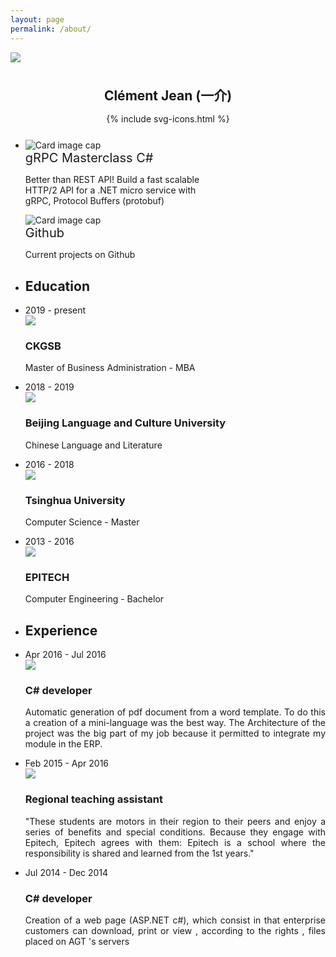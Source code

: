 ```yaml
---
layout: page
permalink: /about/
---
```


<div class="center-container">
    <img class="circle-image center" src="{{ site.baseurl }}/images/profile-picture.jpg" />
</div>

<div style="margin-top: 1cm;">
    <center><h2 style="margin-bottom: 15px;" class="timeline-title">Clément Jean (一介)</h2></center>
    <center style="margin-bottom: 25px;">{% include svg-icons.html %}</center>
</div>

<div class="container-fluid">
    <div class="row example-centered">
        <div class="col-xs-10 offset-xs-1 col-sm-8 offset-sm-2">
            <ul class="timeline timeline-centered">
                <!-- <li class="timeline-item period">
                    <div class="timeline-content">
                        <h2 class="timeline-title">Projects</h2>
                    </div>
                </li> -->
                <li class="timeline-item">
                    <div class="card-deck">
                        <div class="card" style="width: 18rem;">
                            <img class="card-img-top" src="{{ site.baseurl }}/images/grpc-masterclass.jpg" alt="Card image cap">
                            <div class="card-body">
                                <a style="font-size: 1.25rem;" class="black-red-link card-title">gRPC Masterclass C#</a>
                                <p class="card-text">Better than REST API! Build a fast scalable HTTP/2 API for a .NET micro service with gRPC, Protocol Buffers (protobuf)</p>
                            </div>
                        </div>
                        <div class="card" style="width: 18rem;">
                            <img class="card-img-top" src="{{ site.baseurl }}/images/github.jpg" alt="Card image cap">
                            <div class="card-body">
                                <a style="font-size: 1.25rem;" class="black-red-link card-title">Github</a>
                                <p class="card-text">Current projects on Github</p>
                            </div>
                        </div>
                    </div>
                </li>
                <li class="timeline-item period">
                    <div class="timeline-content">
                        <h2 class="timeline-title">Education</h2>
                    </div>
                </li>
                <li class="timeline-item">
                    <div class="timeline-info">
                        <span>2019 - present</span>
                    </div>
                    <div class="timeline-marker"></div>
                    <div class="timeline-content">
                        <img src="{{ site.baseurl }}/images/ckgsb.png" />
                        <h3 class="timeline-title">CKGSB</h3>
                        <p>Master of Business Administration - MBA</p>
                    </div>
                </li>
                <li class="timeline-item">
                    <div class="timeline-info">
                        <span>2018 - 2019</span>
                    </div>
                    <div class="timeline-marker"></div>
                    <div class="timeline-content">
                        <img src="{{ site.baseurl }}/images/byydx.png" />
                        <h3 class="timeline-title">Beijing Language and Culture University</h3>
                        <p>Chinese Language and Literature</p>
                    </div>
                </li>
                <li class="timeline-item">
                    <div class="timeline-info">
                        <span>2016 - 2018</span>
                    </div>
                    <div class="timeline-marker"></div>
                    <div class="timeline-content">
                        <img src="{{ site.baseurl }}/images/tsinghua.png" />
                        <h3 class="timeline-title">Tsinghua University</h3>
                        <p>Computer Science - Master</p>
                    </div>
                </li>
                <li class="timeline-item">
                    <div class="timeline-info">
                        <span>2013 - 2016</span>
                    </div>
                    <div class="timeline-marker"></div>
                    <div class="timeline-content">
                        <img src="{{ site.baseurl }}/images/epitech.png" />
                        <h3 class="timeline-title">EPITECH</h3>
                        <p>Computer Engineering - Bachelor</p>
                    </div>
                </li>
                <li class="timeline-item period">
                    <div class="timeline-info"></div>
                    <div class="timeline-marker"></div>
                    <div class="timeline-content">
                        <h2 class="timeline-title">Experience</h2>
                    </div>
                </li>
                <li class="timeline-item">
                    <div class="timeline-info">
                        <span>Apr 2016 - Jul 2016</span>
                    </div>
                    <div class="timeline-marker"></div>
                    <div class="timeline-content">
                        <img src="{{ site.baseurl }}/images/septeo.png" />
                        <h3 class="timeline-title">C# developer</h3>
                        <p align="justify">Automatic generation of pdf document from a word template. To do this a creation of a mini-language was the best way. The Architecture of the project was the big part of my job because it permitted to integrate my module in the ERP.</p>
                    </div>
                </li>
                <li class="timeline-item">
                    <div class="timeline-info">
                        <span>Feb 2015 - Apr 2016</span>
                    </div>
                    <div class="timeline-marker"></div>
                    <div class="timeline-content">
                        <img src="{{ site.baseurl }}/images/epitech.png" />
                        <h3 class="timeline-title">Regional teaching assistant</h3>
                        <p align="justify">"These students are motors in their region to their peers and enjoy a series of benefits and special conditions. Because they engage with Epitech, Epitech agrees with them: Epitech is a school where the responsibility is shared and learned from the 1st years."</p>
                    </div>
                </li>
                <li class="timeline-item">
                    <div class="timeline-info">
                        <span>Jul 2014 - Dec 2014</span>
                    </div>
                    <div class="timeline-marker"></div>
                    <div class="timeline-content">
                        <h3 class="timeline-title">C# developer</h3>
                        <p align="justify">Creation of a web page (ASP.NET c#), which consist in that enterprise customers can download, print or view , according to the rights , files placed on AGT 's servers</p>
                    </div>
                </li>
            </ul>
        </div>
    </div>
</div>